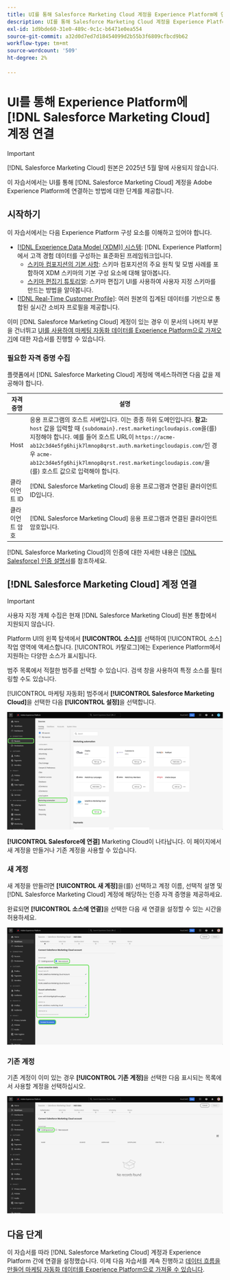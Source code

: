 ```yaml
---
title: UI를 통해 Salesforce Marketing Cloud 계정을 Experience Platform에 연결
description: UI를 통해 Salesforce Marketing Cloud 계정을 Experience Platform에 연결하는 방법을 알아봅니다.
exl-id: 1d9bde60-31e0-489c-9c1c-b6471e0ea554
source-git-commit: a32d0d7ed7d18454099d2b55b3f6809cfbcd9b62
workflow-type: tm+mt
source-wordcount: '509'
ht-degree: 2%

---
```


# UI를 통해 Experience Platform에 [!DNL Salesforce Marketing Cloud] 계정 연결

>[!IMPORTANT]
>
>[!DNL Salesforce Marketing Cloud] 원본은 2025년 5월 말에 사용되지 않습니다.

이 자습서에서는 UI를 통해 [!DNL Salesforce Marketing Cloud] 계정을 Adobe Experience Platform에 연결하는 방법에 대한 단계를 제공합니다.

## 시작하기

이 자습서에서는 다음 Experience Platform 구성 요소를 이해하고 있어야 합니다.

* [[!DNL Experience Data Model (XDM)] 시스템](../../../../../xdm/home.md): [!DNL Experience Platform]에서 고객 경험 데이터를 구성하는 표준화된 프레임워크입니다.
   * [스키마 컴포지션의 기본 사항](../../../../../xdm/schema/composition.md): 스키마 컴포지션의 주요 원칙 및 모범 사례를 포함하여 XDM 스키마의 기본 구성 요소에 대해 알아봅니다.
   * [스키마 편집기 튜토리얼](../../../../../xdm/tutorials/create-schema-ui.md): 스키마 편집기 UI를 사용하여 사용자 지정 스키마를 만드는 방법을 알아봅니다.
* [[!DNL Real-Time Customer Profile]](../../../../../profile/home.md): 여러 원본의 집계된 데이터를 기반으로 통합된 실시간 소비자 프로필을 제공합니다.

이미 [!DNL Salesforce Marketing Cloud] 계정이 있는 경우 이 문서의 나머지 부분을 건너뛰고 [UI를 사용하여 마케팅 자동화 데이터를 Experience Platform으로 가져오기](../../dataflow/marketing-automation.md)에 대한 자습서를 진행할 수 있습니다.

### 필요한 자격 증명 수집

플랫폼에서 [!DNL Salesforce Marketing Cloud] 계정에 액세스하려면 다음 값을 제공해야 합니다.

| 자격 증명 | 설명 |
| ---------- | ----------- |
| Host | 응용 프로그램의 호스트 서버입니다. 이는 종종 하위 도메인입니다. **참고:** `host` 값을 입력할 때 `{subdomain}.rest.marketingcloudapis.com`을(를) 지정해야 합니다. 예를 들어 호스트 URL이 `https://acme-ab12c3d4e5fg6hijk7lmnop8qrst.auth.marketingcloudapis.com/`인 경우 `acme-ab12c3d4e5fg6hijk7lmnop8qrst.rest.marketingcloudapis.com/`을(를) 호스트 값으로 입력해야 합니다. |
| 클라이언트 ID | [!DNL Salesforce Marketing Cloud] 응용 프로그램과 연결된 클라이언트 ID입니다. |
| 클라이언트 암호 | [!DNL Salesforce Marketing Cloud] 응용 프로그램과 연결된 클라이언트 암호입니다. |

[!DNL Salesforce Marketing Cloud]의 인증에 대한 자세한 내용은 [[!DNL Salesforce] 인증 설명서](https://developer.salesforce.com/docs/atlas.en-us.mc-apis.meta/mc-apis/authentication.htm)를 참조하세요.

## [!DNL Salesforce Marketing Cloud] 계정 연결

>[!IMPORTANT]
>
>사용자 지정 개체 수집은 현재 [!DNL Salesforce Marketing Cloud] 원본 통합에서 지원되지 않습니다.

Platform UI의 왼쪽 탐색에서 **[!UICONTROL 소스]**&#x200B;를 선택하여 [!UICONTROL 소스] 작업 영역에 액세스합니다. [!UICONTROL 카탈로그]에는 Experience Platform에서 지원하는 다양한 소스가 표시됩니다.

범주 목록에서 적절한 범주를 선택할 수 있습니다. 검색 창을 사용하여 특정 소스를 필터링할 수도 있습니다.

[!UICONTROL 마케팅 자동화] 범주에서 **[!UICONTROL Salesforce Marketing Cloud]**&#x200B;을 선택한 다음 **[!UICONTROL 설정]**&#x200B;을 선택합니다.

![Salesforce Marketing Cloud 원본이 있는 원본 카탈로그를 선택했습니다.](../../../../images/tutorials/create/salesforce-marketing-cloud/catalog.png)

**[!UICONTROL Salesforce에 연결]** Marketing Cloud이 나타납니다. 이 페이지에서 새 계정을 만들거나 기존 계정을 사용할 수 있습니다.

### 새 계정

새 계정을 만들려면 **[!UICONTROL 새 계정]**&#x200B;을(를) 선택하고 계정 이름, 선택적 설명 및 [!DNL Salesforce Marketing Cloud] 계정에 해당하는 인증 자격 증명을 제공하세요.

완료되면 **[!UICONTROL 소스에 연결]**&#x200B;을 선택한 다음 새 연결을 설정할 수 있는 시간을 허용하세요.

![Salesforce Marketing Cloud의 새 계정을 인증할 수 있는 새 계정 인터페이스입니다.](../../../../images/tutorials/create/salesforce-marketing-cloud/new.png)

### 기존 계정

기존 계정이 이미 있는 경우 **[!UICONTROL 기존 계정]**&#x200B;을 선택한 다음 표시되는 목록에서 사용할 계정을 선택하십시오.

![기존 Salesforce Marketing Cloud 계정 목록에서 선택할 수 있는 기존 계정 인터페이스](../../../../images/tutorials/create/salesforce-marketing-cloud/existing.png)

## 다음 단계

이 자습서를 따라 [!DNL Salesforce Marketing Cloud] 계정과 Experience Platform 간에 연결을 설정했습니다. 이제 다음 자습서를 계속 진행하고 [데이터 흐름을 만들어 마케팅 자동화 데이터를 Experience Platform으로 가져올 수 있습니다](../../dataflow/marketing-automation.md).
